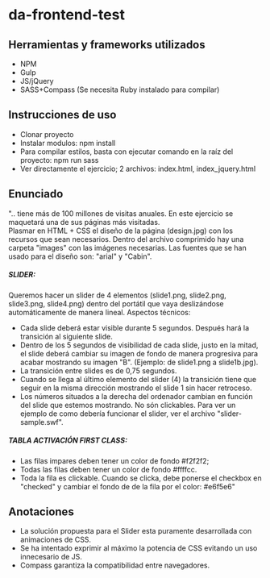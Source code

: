 # da-frontend-test

## Herramientas y frameworks utilizados
- NPM
- Gulp
- JS/jQuery
- SASS+Compass (Se necesita Ruby instalado para compilar)

## Instrucciones de uso
- Clonar proyecto
- Instalar modulos: npm install
- Para compilar estilos, basta con ejecutar comando en la raíz del proyecto: npm run sass
- Ver directamente el ejercicio; 2 archivos: index.html, index_jquery.html

## Enunciado
".. tiene más de 100 millones de visitas anuales. En este ejercicio se maquetará una de sus 
páginas más visitadas.  
Plasmar en HTML + CSS el diseño de la página (design.jpg) con los recursos que sean necesarios. 
Dentro del archivo comprimido hay una carpeta "images" con las imágenes necesarias. Las fuentes 
que se han usado para el diseño son: "arial" y "Cabin".

##### SLIDER: 
Queremos hacer un slider de 4 elementos (slide1.png, slide2.png, slide3.png, slide4.png) dentro del 
portátil que vaya deslizándose automáticamente de manera lineal. Aspectos técnicos:
- Cada slide deberá estar visible durante 5 segundos. Después hará la transición al siguiente slide.
- Dentro de los 5 segundos de visibilidad de cada slide, justo en la mitad, el slide deberá cambiar su imagen de fondo de manera progresiva para acabar mostrando su imagen "B". (Ejemplo: de  slide1.png a slide1b.jpg).
- La transición entre slides es de 0,75 segundos.
- Cuando se llega al último elemento del slider (4) la transición tiene que seguir en la misma dirección mostrando el slide 1 sin hacer retroceso.
- Los números situados a la derecha del ordenador cambian en función del slide que estemos mostrando. No són clickables. Para ver un ejemplo de como debería funcionar el slider, ver el archivo "slider-sample.swf".

##### TABLA ACTIVACIÓN FIRST CLASS:
- Las filas impares deben tener un color de fondo #f2f2f2;
- Todas las filas deben tener un color de fondo #ffffcc.
- Toda la fila es clickable. Cuando se clicka, debe ponerse el checkbox en "checked" y cambiar el fondo de de la fila por el color: #e6f5e6"

## Anotaciones
- La solución propuesta para el Slider esta puramente desarrollada con animaciones de CSS.
- Se ha intentado exprimir al máximo la potencia de CSS evitando un uso innecesario de JS.
- Compass garantiza la compatibilidad entre navegadores.
 